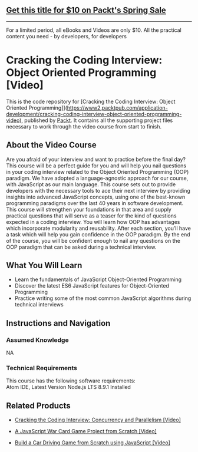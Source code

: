 ## [Get this title for $10 on Packt's Spring Sale](https://www.packt.com/V13713?utm_source=github&utm_medium=packt-github-repo&utm_campaign=spring_10_dollar_2022)
-----
For a limited period, all eBooks and Videos are only $10. All the practical content you need \- by developers, for developers

# Cracking the Coding Interview: Object Oriented Programming [Video]
This is the code repository for [Cracking the Coding Interview: Object Oriented Programming]](https://www2.packtpub.com/application-development/cracking-coding-interview-object-oriented-programming-video), published by [Packt](https://www.packtpub.com/?utm_source=github). It contains all the supporting project files necessary to work through the video course from start to finish.
## About the Video Course
Are you afraid of your interview and want to practice before the final day? This course will be a perfect guide for you and will help you nail questions in your coding interview related to the Object Oriented Programming (OOP) paradigm. We have adopted a language-agnostic approach for our course, with JavaScript as our main language. 
This course sets out to provide developers with the necessary tools to ace their next interview by providing insights into advanced JavaScript concepts, using one of the best-known programming paradigms over the last 40 years in software development. This course will strengthen your foundations in that area and supply practical questions that will serve as a teaser for the kind of questions expected in a coding interview. You will learn how OOP has advantages which incorporate modularity and reusability. 
After each section, you’ll have a task which will help you gain confidence in the OOP paradigm. By the end of the course, you will be confident enough to nail any questions on the OOP paradigm that can be asked during a technical interview.

<H2>What You Will Learn</H2>
<DIV class=book-info-will-learn-text>
<UL>
<LI>Learn the fundamentals of JavaScript Object-Oriented Programming 
<LI>Discover the latest ES6 JavaScript features for Object-Oriented Programming
<LI>Practice writing some of the most common JavaScript algorithms during technical interviews </LI></UL></DIV>

## Instructions and Navigation
### Assumed Knowledge
NA  
### Technical Requirements
This course has the following software requirements:<br/>
Atom IDE, Latest Version
Node.js LTS 8.9.1 Installed

## Related Products
* [Cracking the Coding Interview: Concurrency and Parallelism [Video]](https://www2.packtpub.com/application-development/cracking-coding-interview-concurrency-and-parallelism-video)

* [A JavaScript War Card Game Project from Scratch [Video]](https://www.packtpub.com/application-development/javascript-war-card-game-project-scratch-video?utm_source=github&utm_medium=repository&utm_campaign=9781789809459)

* [Build a Car Driving Game from Scratch using JavaScript [Video]](https://www.packtpub.com/application-development/build-car-driving-game-scratch-using-javascript-video?utm_source=github&utm_medium=repository&utm_campaign=9781838824648)


